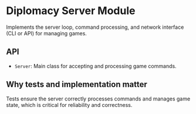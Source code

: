 # Diplomacy Server Module

Implements the server loop, command processing, and network interface (CLI or API) for managing games.

## API
- `Server`: Main class for accepting and processing game commands.

## Why tests and implementation matter
Tests ensure the server correctly processes commands and manages game state, which is critical for reliability and correctness.
